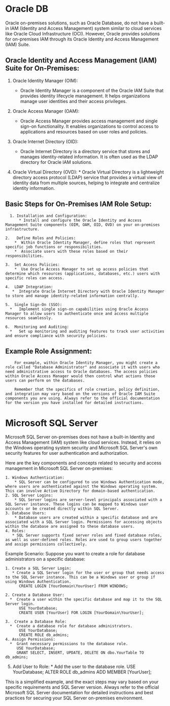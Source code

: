 # Oracle DB

  Oracle on-premises solutions, such as Oracle Database, do not have a built-in IAM (Identity and Access Management) system similar to cloud services like Oracle Cloud Infrastructure (OCI). However, Oracle provides solutions for on-premises IAM through its Oracle Identity and Access Management (IAM) Suite.
  
  ## Oracle Identity and Access Management (IAM) Suite for On-Premises:
  
  1. Oracle Identity Manager (OIM):
  
     *  Oracle Identity Manager is a component of the Oracle IAM Suite that provides identity lifecycle management. It helps organizations manage user identities and their access privileges.
    
  2. Oracle Access Manager (OAM):
     *  Oracle Access Manager provides access management and single sign-on functionality. It enables organizations to control access to applications and resources based on user roles and policies.
  
  3. Oracle Internet Directory (OID):
     *  Oracle Internet Directory is a directory service that stores and manages identity-related information. It is often used as the LDAP directory for Oracle IAM solutions.
  
  4.  Oracle Virtual Directory (OVD):
    *  Oracle Virtual Directory is a lightweight directory access protocol (LDAP) service that provides a virtual view of identity data from multiple sources, helping to integrate and centralize identity information.
  
   ## Basic Steps for On-Premises IAM Role Setup:
      1. Installation and Configuration:
          * Install and configure the Oracle Identity and Access Management Suite components (OIM, OAM, OID, OVD) on your on-premises infrastructure.
  
    2.   Define Roles and Policies:
        *  Within Oracle Identity Manager, define roles that represent specific job functions or responsibilities.
        *  Associate users with these roles based on their responsibilities.
  
    3.  Set Access Policies:
        *  Use Oracle Access Manager to set up access policies that determine which resources (applications, databases, etc.) users with specific roles can access.
  
    4.  LDAP Integration:
       *  Integrate Oracle Internet Directory with Oracle Identity Manager to store and manage identity-related information centrally.
  
    5.  Single Sign-On (SSO):
      *   Implement single sign-on capabilities using Oracle Access Manager to allow users to authenticate once and access multiple resources seamlessly.
  
    6.  Monitoring and Auditing:
      *   Set up monitoring and auditing features to track user activities and ensure compliance with security policies.
  
  ## Example Role Assignment:
        For example, within Oracle Identity Manager, you might create a role called "Database Administrator" and associate it with users who need administrative access to Oracle databases. The access policies within Oracle Access Manager would then control what actions those users can perform on the databases.
  
        Remember that the specifics of role creation, policy definition, and integration may vary based on the versions of Oracle IAM Suite components you are using. Always refer to the official documentation for the version you have installed for detailed instructions.

# Microsoft SQL Server
  Microsoft SQL Server on-premises does not have a built-in Identity and Access Management (IAM) system like cloud services. Instead, it relies on the Windows operating system security and Microsoft SQL Server's own security features for user authentication and authorization.
  
  Here are the key components and concepts related to security and access management in Microsoft SQL Server on-premises:
  
    1. Windows Authentication:
        * SQL Server can be configured to use Windows Authentication mode, where users are authenticated against the Windows operating system. This can involve Active Directory for domain-based authentication.
    2. SQL Server Logins:
        * SQL Server logins are server-level principals associated with a SQL Server instance. These logins can be mapped to Windows user accounts or be created directly within SQL Server.
    3. Database Users:
        * Database users are created within a specific database and are associated with a SQL Server login. Permissions for accessing objects within the database are assigned to these database users.
    4. Roles:
       * SQL Server supports fixed server roles and fixed database roles, as well as user-defined roles. Roles are used to group users together and assign permissions collectively.
    
  Example Scenario:
    Suppose you want to create a role for database administrators on a specific database:
  
    1. Create a SQL Server Login:
       * Create a SQL Server login for the user or group that needs access to the SQL Server instance. This can be a Windows user or group if using Windows Authentication.
          CREATE LOGIN [YourDomain\YourUser] FROM WINDOWS;
    
    2. Create a Database User:
      *  Create a user within the specific database and map it to the SQL Server login.
          USE YourDatabase;
          CREATE USER [YourUser] FOR LOGIN [YourDomain\YourUser];
     
    3.  Create a Database Role:
      *  Create a database role for database administrators.
          USE YourDatabase;
          CREATE ROLE db_admins;
    4. Assign Permissions:
      *  Grant necessary permissions to the database role.
         USE YourDatabase;
         GRANT SELECT, INSERT, UPDATE, DELETE ON dbo.YourTable TO db_admins;
        
   5.  Add User to Role:
      *  Add the user to the database role.
        USE YourDatabase;
        ALTER ROLE db_admins ADD MEMBER [YourUser];
    
This is a simplified example, and the exact steps may vary based on your specific requirements and SQL Server version. Always refer to the official Microsoft SQL Server documentation for detailed instructions and best practices for securing your SQL Server on-premises environment.
